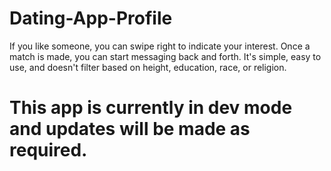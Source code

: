 # Dating-App-Profile

If you like someone, you can swipe right to indicate your interest. Once a match is made, you can start messaging back and forth. It's simple, easy to use, and doesn't filter based on height, education, race, or religion. 

# This app is currently in dev mode and updates will be made as required.
